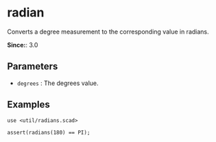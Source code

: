 # radian

Converts a degree measurement to the corresponding value in radians.

**Since:**: 3.0

## Parameters

- `degrees` : The degrees value.

## Examples
		
	use <util/radians.scad>
		
	assert(radians(180) == PI);  

